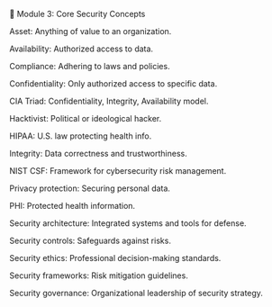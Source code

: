📘 Module 3: Core Security Concepts

Asset: Anything of value to an organization.

Availability: Authorized access to data.

Compliance: Adhering to laws and policies.

Confidentiality: Only authorized access to specific data.

CIA Triad: Confidentiality, Integrity, Availability model.

Hacktivist: Political or ideological hacker.

HIPAA: U.S. law protecting health info.

Integrity: Data correctness and trustworthiness.

NIST CSF: Framework for cybersecurity risk management.

Privacy protection: Securing personal data.

PHI: Protected health information.

Security architecture: Integrated systems and tools for defense.

Security controls: Safeguards against risks.

Security ethics: Professional decision-making standards.

Security frameworks: Risk mitigation guidelines.

Security governance: Organizational leadership of security strategy.
